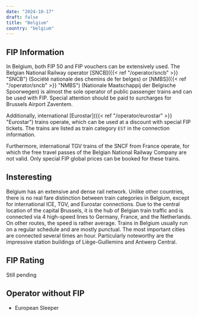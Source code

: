 ```yaml
---
date: "2024-10-17"
draft: false
title: "Belgium"
country: "belgium"
---
```


## FIP Information

In Belgium, both FIP 50 and FIP vouchers can be extensively used. The Belgian National Railway operator [SNCB]({{< ref "/operator/sncb" >}} "SNCB") (Société nationale des chemins de fer belges) or [NMBS]({{< ref "/operator/sncb" >}} "NMBS") (Nationale Maatschappij der Belgische Spoorwegen) is almost the sole operator of public passenger trains and can be used with FIP. Special attention should be paid to surcharges for Brussels Airport Zaventem.

Additionally, international [Eurostar]({{< ref "/operator/eurostar" >}} "Eurostar") trains operate, which can be used at a discount with special FIP tickets. The trains are listed as train category `EST` in the connection information.

Furthermore, international TGV trains of the SNCF from France operate, for which the free travel passes of the Belgian National Railway Company are not valid. Only special FIP global prices can be booked for these trains.

## Insteresting

Belgium has an extensive and dense rail network. Unlike other countries, there is no real fare distinction between train categories in Belgium, except for international ICE, TGV, and Eurostar connections. Due to the central location of the capital Brussels, it is the hub of Belgian train traffic and is connected via 4 high-speed lines to Germany, France, and the Netherlands. On other routes, the speed is rather average. Trains in Belgium usually run on a regular schedule and are mostly punctual. The most important cities are connected several times an hour. Particularly noteworthy are the impressive station buildings of Liège-Guillemins and Antwerp Central.

## FIP Rating

Still pending

## Operator without FIP

- European Sleeper